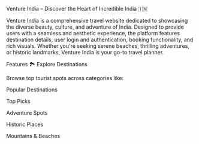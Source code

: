Venture India – Discover the Heart of Incredible India 🇮🇳

Venture India is a comprehensive travel website dedicated to showcasing the diverse beauty, culture, and adventure of India. Designed to provide users with a seamless and aesthetic experience, the platform features destination details, user login and authentication, booking functionality, and rich visuals. Whether you're seeking serene beaches, thrilling adventures, or historic landmarks, Venture India is your go-to travel planner.

Features
🏞️ Explore Destinations

Browse top tourist spots across categories like:

Popular Destinations

Top Picks

Adventure Spots

Historic Places

Mountains & Beaches


